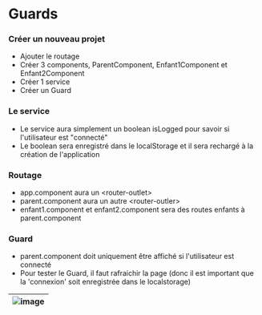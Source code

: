 # Guards

### Créer un nouveau projet
- Ajouter le routage
- Créer 3 components, ParentComponent, Enfant1Component et Enfant2Component
- Créer 1 service
- Créer un Guard

### Le service
- Le service aura simplement un boolean isLogged pour savoir si l'utilisateur est "connecté"
- Le boolean sera enregistré dans le localStorage et il sera rechargé à la création de l'application

### Routage
- app.component aura un \<router-outlet\>
- parent.component aura un autre \<router-outler\>
- enfant1.component et enfant2.component sera des routes enfants à parent.component

### Guard
- parent.component doit uniquement être affiché si l'utilisateur est connecté
- Pour tester le Guard, il faut rafraichir la page (donc il est important que la 'connexion' soit enregistrée dans le localstorage)

| ![image](/img/exercices/Guards/5W5-s3-ex1.jpg) |
|-|